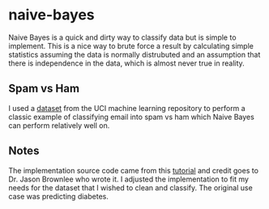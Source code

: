 # naive-bayes
Naive Bayes is a quick and dirty way to classify data but is simple to implement. This is a nice way to brute force a result by calculating simple statistics assuming the data is normally distrubuted and an assumption that there is independence in the data, which is almost never true in reality. 

## Spam vs Ham

I used a [dataset](https://archive.ics.uci.edu/ml/datasets/Spambase) from the UCI machine learning repository to perform a classic example of classifying email into spam vs ham which Naive Bayes can perform relatively well on.

## Notes

The implementation source code came from this [tutorial](https://machinelearningmastery.com/naive-bayes-classifier-scratch-python/) and credit goes to Dr. Jason Brownlee who wrote it. I adjusted the implementation to fit my needs for the dataset that I wished to clean and classify. The original use case was predicting diabetes. 
